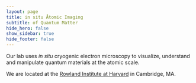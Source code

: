 ```yaml
---
layout: page
title: in situ Åtomic Imaging 
subtitle: of Quantum Matter
hide_hero: false
show_sidebar: true
hide_footer: false
---
```





Our lab uses <em> in situ</em> cryogenic electron microscopy to visualize, understand and manipulate quantum materials at the atomic scale.

We are located at the <a href="https://www.rowland.harvard.edu/">Rowland Institute at Harvard</a> in Cambridge, MA.




